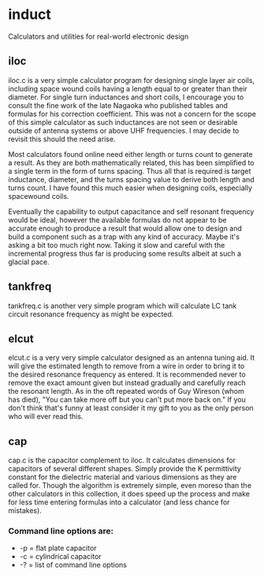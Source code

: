 # induct
Calculators and utilities for real-world electronic design

## iloc
iloc.c is a very simple calculator program for designing single layer air coils,
including space wound coils having a length equal to or greater than their
diameter. For single turn inductances and short coils, I encourage you to
consult the fine work of the late Nagaoka who published tables and formulas for
his correction coefficient. This was not a concern for the scope of this simple
calculator as such inductances are not seen or desirable outside of antenna
systems or above UHF frequencies. I may decide to revisit this should the need
arise.

Most calculators found online need either length or turns count to generate a
result. As they are both mathematically related, this has been simplified to a
single term in the form of turns spacing. Thus all that is required is target
inductance, diameter, and the turns spacing value to derive both length and
turns count. I have found this much easier when designing coils, especially
spacewound coils.

Eventually the capability to output capacitance and self resonant frequency
would be ideal, however the available formulas do not appear to be accurate
enough to produce a result that would allow one to design and build a component
such as a trap with any kind of accuracy. Maybe it's asking a bit too much right
now. Taking it slow and careful with the incremental progress thus far is
producing some results albeit at such a glacial pace.

## tankfreq
tankfreq.c is another very simple program which will calculate LC tank circuit
resonance frequency as might be expected. 

## elcut
elcut.c is a very very simple calculator designed as an antenna tuning aid. It
will give the estimated length to remove from a wire in order to bring it to the
desired resonance frequency as entered. It is recommended never to remove the
exact amount given but instead gradually and carefully reach the resonant
length. As in the oft repeated words of Guy Wireson (whom has died), "You can
take more off but you can't put more back on." If you don't think that's funny
at least consider it my gift to you as the only person who will ever read this.

## cap
cap.c is the capacitor complement to iloc. It calculates dimensions for
capacitors of several different shapes. Simply provide the K permittivity
constant for the dielectric material and various dimensions as they are called
for. Though the algorithm is extremely simple, even moreso than the other
calculators in this collection, it does speed up the process and make for less
time entering formulas into a calculator (and less chance for mistakes).

### Command line options are:
* -p = flat plate capacitor
* -c = cylindrical capacitor
* -? = list of command line options
